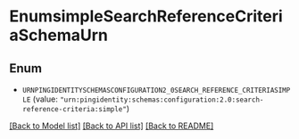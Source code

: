# EnumsimpleSearchReferenceCriteriaSchemaUrn

## Enum


* `URNPINGIDENTITYSCHEMASCONFIGURATION2_0SEARCH_REFERENCE_CRITERIASIMPLE` (value: `"urn:pingidentity:schemas:configuration:2.0:search-reference-criteria:simple"`)


[[Back to Model list]](../README.md#documentation-for-models) [[Back to API list]](../README.md#documentation-for-api-endpoints) [[Back to README]](../README.md)


